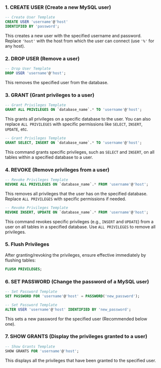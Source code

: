### 1. **CREATE USER** (Create a new MySQL user)

```sql
-- Create User Template
CREATE USER 'username'@'host'
IDENTIFIED BY 'password';
```

This creates a new user with the specified username and password. Replace `'host'` with the host from which the user can connect (use `'%'` for any host).

### 2. **DROP USER** (Remove a user)

```sql
-- Drop User Template
DROP USER 'username'@'host';
```

This removes the specified user from the database.

### 3. **GRANT** (Grant privileges to a user)

```sql
-- Grant Privileges Template
GRANT ALL PRIVILEGES ON `database_name`.* TO 'username'@'host';
```

This grants all privileges on a specific database to the user. You can also replace `ALL PRIVILEGES` with specific permissions like `SELECT`, `INSERT`, `UPDATE`, etc.

```sql
-- Grant Privileges Template
GRANT SELECT, INSERT ON `database_name`.* TO 'username'@'host';
```

This command grants specific privileges, such as `SELECT` and `INSERT`, on all tables within a specified database to a user.

### 4. **REVOKE** (Remove privileges from a user)

```sql
-- Revoke Privileges Template
REVOKE ALL PRIVILEGES ON `database_name`.* FROM 'username'@'host';
```

This removes all privileges that the user has on the specified database. Replace `ALL PRIVILEGES` with specific permissions if needed.

```sql
-- Revoke Privileges Template
REVOKE INSERT, UPDATE ON `database_name`.* FROM 'username'@'host';
```

This command revokes specific privileges (e.g., `INSERT` and `UPDATE`) from a user on all tables in a specified database. Use `ALL PRIVILEGES` to remove all privileges.

### 5. Flush Privileges

After granting/revoking the privileges, ensure effective immediately by flushing tables:

```sql
FLUSH PRIVILEGES;
```

### 6. **SET PASSWORD** (Change the password of a MySQL user)

```sql
-- Set Password Template
SET PASSWORD FOR 'username'@'host' = PASSWORD('new_password');
```

```sql
-- Set Password Template
ALTER USER 'username'@'host' IDENTIFIED BY 'new_password';
```

This sets a new password for the specified user (Recommended below one).
### 7. **SHOW GRANTS** (Display the privileges granted to a user)

```sql
-- Show Grants Template
SHOW GRANTS FOR 'username'@'host';
```

This displays all the privileges that have been granted to the specified user.
